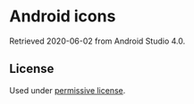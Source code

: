 # Android icons

Retrieved 2020-06-02 from Android Studio 4.0.

## License

Used under [permissive license](https://stackoverflow.com/questions/53142757/androd-sdk-whats-the-license-of-the-included-icons).
